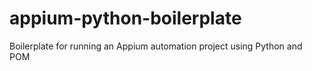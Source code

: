 # appium-python-boilerplate
Boilerplate for running an Appium automation project using Python and POM
